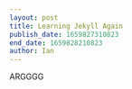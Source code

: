 ```yaml
---
layout: post
title: Learning Jekyll Again
publish_date: 1659827310823
end_date: 1659828210823
author: Ian
---
```

ARGGGG
